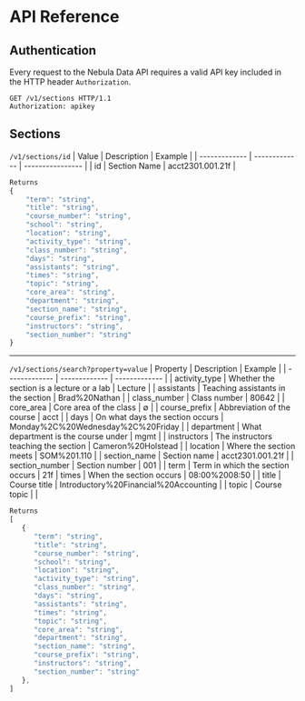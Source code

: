 # API Reference

## Authentication
Every request to the Nebula Data API requires a valid API key included in the HTTP header `Authorization`.
```HTTP
GET /v1/sections HTTP/1.1
Authorization: apikey
```

## Sections

`/v1/sections/id`
| Value         | Description   | Example          |
| ------------- | ------------- | ---------------- |
| id            | Section Name  | acct2301.001.21f |
```js
Returns
{
    "term": "string",
    "title": "string",
    "course_number": "string",
    "school": "string",
    "location": "string",
    "activity_type": "string",
    "class_number": "string",
    "days": "string",
    "assistants": "string",
    "times": "string",
    "topic": "string",
    "core_area": "string",
    "department": "string",
    "section_name": "string",
    "course_prefix": "string",
    "instructors": "string",
    "section_number": "string"
}
```
---

`/v1/sections/search?property=value`
| Property | Description | Example |
| ------------- | ------------- | ------------- |
| activity_type  | Whether the section is a lecture or a lab  | Lecture |
| assistants | Teaching assistants in the section  | Brad%20Nathan |
| class_number | Class number | 80642 |
| core_area | Core area of the class | ∅ |
| course_prefix | Abbreviation of the course | acct |
| days | On what days the section occurs | Monday%2C%20Wednesday%2C%20Friday |
| department | What department is the course under | mgmt |
| instructors | The instructors teaching the section | Cameron%20Holstead |
| location | Where the section meets | SOM%201.110 |
| section_name | Section name | acct2301.001.21f |
| section_number | Section number | 001 |
| term | Term in which the section occurs | 21f
| times | When the section occurs | 08:00%2008:50 |
| title | Course title | Introductory%20Financial%20Accounting |
| topic | Course topic | |
```js
Returns
[
   {
      "term": "string",
      "title": "string",
      "course_number": "string",
      "school": "string",
      "location": "string",
      "activity_type": "string",
      "class_number": "string",
      "days": "string",
      "assistants": "string",
      "times": "string",
      "topic": "string",
      "core_area": "string",
      "department": "string",
      "section_name": "string",
      "course_prefix": "string",
      "instructors": "string",
      "section_number": "string"
   },
]
```



